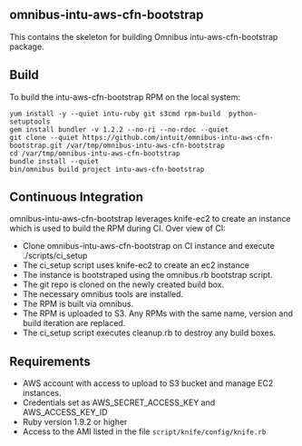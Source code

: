 ## omnibus-intu-aws-cfn-bootstrap

This contains the skeleton for building Omnibus intu-aws-cfn-bootstrap package.

## Build

To build the intu-aws-cfn-bootstrap RPM on the local system:

	yum install -y --quiet intu-ruby git s3cmd rpm-build  python-setuptools
	gem install bundler -v 1.2.2 --no-ri --no-rdoc --quiet
	git clone --quiet https://github.com/intuit/omnibus-intu-aws-cfn-bootstrap.git /var/tmp/omnibus-intu-aws-cfn-bootstrap
	cd /var/tmp/omnibus-intu-aws-cfn-bootstrap
	bundle install --quiet
	bin/omnibus build project intu-aws-cfn-bootstrap

## Continuous Integration

omnibus-intu-aws-cfn-bootstrap leverages knife-ec2 to create an instance which is used to build the RPM during CI. Over view of CI:

* Clone omnibus-intu-aws-cfn-bootstrap on CI instance and execute ./scripts/ci_setup
* The ci_setup script uses knife-ec2 to create an ec2 instance
* The instance is bootstraped using the omnibus.rb bootstrap script.
* The git repo is cloned on the newly created build box.
* The necessary omnibus tools are installed.
* The RPM is built via omnibus.
* The RPM is uploaded to S3. Any RPMs with the same name, version and build iteration are replaced.
* The ci_setup script executes cleanup.rb to destroy any build boxes.

## Requirements

* AWS account with access to upload to S3 bucket and manage EC2 instances.
* Credentials set as AWS_SECRET_ACCESS_KEY and AWS_ACCESS_KEY_ID
* Ruby version 1.9.2 or higher
* Access to the AMI listed in the file `script/knife/config/knife.rb`
